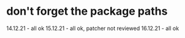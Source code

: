 # don't forget the package paths

14.12.21 - all ok
15.12.21 - all ok, patcher not reviewed
16.12.21 - all ok